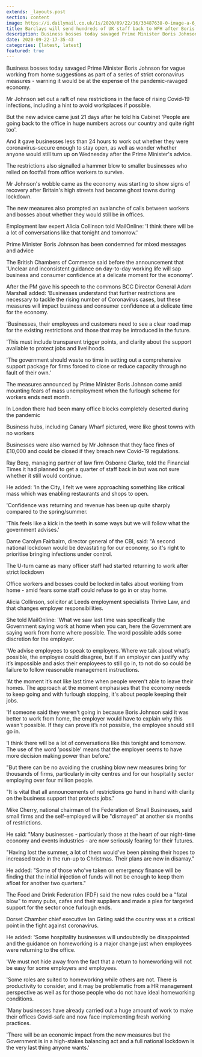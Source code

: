 ```yaml
---
extends: _layouts.post
section: content
image: https://i.dailymail.co.uk/1s/2020/09/22/16/33487638-0-image-a-6_1600788132213.jpg 
title: Barclays will send hundreds of UK staff back to WFH after Boris Johnsons latest Covid measures 
description: Business bosses today savaged Prime Minister Boris Johnson as he U-turned to endorse working from home - warning it would be at the expense of the pandemic-ravaged economy 
date: 2020-09-22-17-35-43 
categories: [latest, latest] 
featured: true 
--- 
```

Business bosses today savaged Prime Minister Boris Johnson for vague working from home suggestions as part of a series of strict coronavirus measures - warning it would be at the expense of the pandemic-ravaged economy.

Mr Johnson set out a raft of new restrictions in the face of rising Covid-19 infections, including a hint to avoid workplaces if possible.

But the new advice came just 21 days after he told his Cabinet 'People are going back to the office in huge numbers across our country and quite right too'.

And it gave businesses less than 24 hours to work out whether they were coronavirus-secure enough to stay open, as well as wonder whether anyone would still turn up on Wednesday after the Prime Minister's advice.

The restrictions also signalled a hammer blow to smaller businesses who relied on footfall from office workers to survive.

Mr Johnson's wobble came as the economy was starting to show signs of recovery after Britain's high streets had become ghost towns during lockdown.

The new measures also prompted an avalanche of calls between workers and bosses about whether they would still be in offices. 

Employment law expert Alicia Collinson told MailOnline: 'I think there will be a lot of conversations like that tonight and tomorrow.' 

Prime Minister Boris Johnson has been condemned for mixed messages and advice

The British Chambers of Commerce said before the announcement that 'Unclear and inconsistent guidance on day-to-day working life will sap business and consumer confidence at a delicate moment for the economy'.

After the PM gave his speech to the commons BCC Director General Adam Marshall added: 'Businesses understand that further restrictions are necessary to tackle the rising number of Coronavirus cases, but these measures will impact business and consumer confidence at a delicate time for the economy.

'Businesses, their employees and customers need to see a clear road map for the existing restrictions and those that may be introduced in the future.

'This must include transparent trigger points, and clarity about the support available to protect jobs and livelihoods.

'The government should waste no time in setting out a comprehensive support package for firms forced to close or reduce capacity through no fault of their own.'

The measures announced by Prime Minister Boris Johnson come amid mounting fears of mass unemployment when the furlough scheme for workers ends next month.

In London there had been many office blocks completely deserted during the pandemic

Business hubs, including Canary Wharf pictured, were like ghost towns with no workers

Businesses were also warned by Mr Johnson that they face fines of £10,000 and could be closed if they breach new Covid-19 regulations.

Ray Berg, managing partner of law firm Osborne Clarke, told the Financial Times it had planned to get a quarter of staff back in but was not sure whether it still would continue.

He added: 'In the City, I felt we were approaching something like critical mass which was enabling restaurants and shops to open.

'Confidence was returning and revenue has been up quite sharply compared to the spring/summer.

'This feels like a kick in the teeth in some ways but we will follow what the government advises.'

Dame Carolyn Fairbairn, director general of the CBI, said: "A second national lockdown would be devastating for our economy, so it's right to prioritise bringing infections under control.

The U-turn came as many officer staff had started returning to work after strict lockdown

Office workers and bosses could be locked in talks about working from home - amid fears some staff could refuse to go in or stay home.

Alicia Collinson, solicitor at Leeds employment specialists Thrive Law, and that changes employer responsibilities. 

She told MailOnline: 'What we saw last time was specifically the Government saying work at home when you can, here the Government are saying work from home where possible. The word possible adds some discretion for the employer.

'We advise employees to speak to employers. Where we talk about what’s possible, the employee could disagree, but if an employer can justify why it’s impossible and asks their employees to still go in, to not do so could be failure to follow reasonable management instructions.

'At the moment it’s not like last time when people weren't able to leave their homes. The approach at the moment emphasises that the economy needs to keep going and with furlough stopping, it's about people keeping their jobs.

'If someone said they weren't going in because Boris Johnson said it was better to work from home, the employer would have to explain why this wasn't possible. If they can prove it’s not possible, the employee should still go in.

'I think there will be a lot of conversations like this tonight and tomorrow. The use of the word 'possible' means that the employer seems to have more decision making power than before.'  





"But there can be no avoiding the crushing blow new measures bring for thousands of firms, particularly in city centres and for our hospitality sector employing over four million people.

"It is vital that all announcements of restrictions go hand in hand with clarity on the business support that protects jobs."

Mike Cherry, national chairman of the Federation of Small Businesses, said small firms and the self-employed will be "dismayed" at another six months of restrictions.

He said: "Many businesses - particularly those at the heart of our night-time economy and events industries - are now seriously fearing for their futures.

"Having lost the summer, a lot of them would've been pinning their hopes to increased trade in the run-up to Christmas. Their plans are now in disarray."

He added: "Some of those who've taken on emergency finance will be finding that the initial injection of funds will not be enough to keep them afloat for another two quarters."

The Food and Drink Federation (FDF) said the new rules could be a "fatal blow" to many pubs, cafes and their suppliers and made a plea for targeted support for the sector once furlough ends.

Dorset Chamber chief executive Ian Girling said the country was at a critical point in the fight against coronavirus.

He added: 'Some hospitality businesses will undoubtedly be disappointed and the guidance on homeworking is a major change just when employees were returning to the office.

'We must not hide away from the fact that a return to homeworking will not be easy for some employers and employees. 

'Some roles are suited to homeworking while others are not. There is productivity to consider, and it may be problematic from a HR management perspective as well as for those people who do not have ideal homeworking conditions.

'Many businesses have already carried out a huge amount of work to make their offices Covid-safe and now face implementing fresh working practices.

'There will be an economic impact from the new measures but the Government is in a high-stakes balancing act and a full national lockdown is the very last thing anyone wants.'

